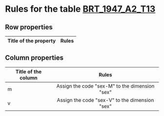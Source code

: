 # Rules for the table [BRT_1947_A2_T13](https://github.com/cgueret/DataDump/blob/master/xls-marked/BRT_1947_A2_T13_marked.xls?raw=true)
## Row properties
| Title of the property | Rules |
| --------------------- |:-----:|
## Column properties
| Title of the column | Rules |
| --------------------- |:-----:|
| m | Assign the code "sex-M" to the dimension "sex" |
| v | Assign the code "sex-V" to the dimension "sex" |
